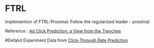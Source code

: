 # FTRLImplemention of FTRL-Proximal: Follow the regularized leader - proximal Reference : [Ad Click Prediction: a View from the Trenches](https://www.eecs.tufts.edu/~dsculley/papers/ad-click-prediction.pdf)#Defalut ExperimentData from [Click-Through Rate Prediction](https://www.kaggle.com/c/avazu-ctr-prediction)